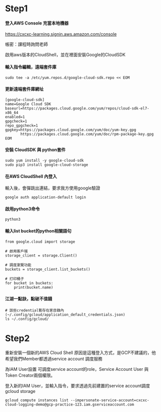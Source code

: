 # Step1

#### 登入AWS Console 充當本地機器

https://cxcxc-learning.signin.aws.amazon.com/console

帳密：課程時詢問老師

啟用aws版本的CloudShell，並在裡面安裝Google的CloudSDK

#### 輸入指令編輯，遠端套件庫
```
sudo tee -a /etc/yum.repos.d/google-cloud-sdk.repo << EOM

```

#### 更新遠端套件庫網址
```
[google-cloud-sdk]
name=Google Cloud SDK
baseurl=https://packages.cloud.google.com/yum/repos/cloud-sdk-el7-x86_64
enabled=1
gpgcheck=1
repo_gpgcheck=1
gpgkey=https://packages.cloud.google.com/yum/doc/yum-key.gpg
       https://packages.cloud.google.com/yum/doc/rpm-package-key.gpg
EOM
```

#### 安裝  CloudSDK 與 python套件
```
sudo yum install -y google-cloud-sdk
sudo pip3 install google-cloud-storage
```

#### 在AWS CloudShell 內登入
輸入後，會彈跳出連結，要求我方使用google驗證
```
google auth application-default login
```

#### 啟用python3命令
```
python3
```

#### 輸入list bucket的python相關語句

```
from google.cloud import storage

# 啟用客戶端
storage_client = storage.Client()

# 調度瀏覽功能
buckets = storage_client.list_buckets()

# 打印桶子
for bucket in buckets:
    print(bucket.name)

```

#### 江湖一點訣，點破不值錢
```
# 該些credential暫存在家目錄內 (~/.config/gcloud/application_default_credentials.json)
ls ~/.config/gcloud/

```




# Step2

重新安裝一個新的AWS Cloud Shell
原因是這種登入方式，是GCP不建議的，他希望我們Member都透過service account 調度服務

為IAM User設置 可調度service account的role，Service Account User 與 Token Creator兩個權限。

登入新的IAM User，並輸入指令，要求透過先前建置的service account調度gcloud storage

```
gcloud compute instances list --impersonate-service-account=cxcxc-cloud-logging-demo@gcp-practice-123.iam.gserviceaccount.com

```
